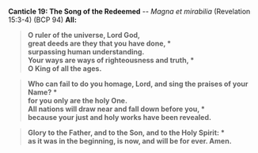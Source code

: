 **Canticle 19: The Song of the Redeemed** -- _Magna et mirabilia_ (Revelation 15:3-4) (BCP 94)
**All:**
> **O ruler of the universe, Lord God,  
great deeds are they that you have done, \*  
surpassing human understanding.  
Your ways are ways of righteousness and truth, \*  
O King of all the ages.**

> **Who can fail to do you homage, Lord, 
and sing the praises of your Name? \*  
for you only are the holy One.  
All nations will draw near and fall down before you, \*  
because your just and holy works have been revealed.**

> **Glory to the Father, and to the Son, and to the Holy Spirit: \*  
as it was in the beginning, is now, and will be for ever. Amen.**
